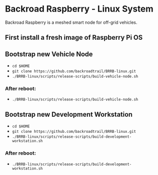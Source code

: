 # Backroad Raspberry - Linux System
Backroad Raspberry is a meshed smart node for off-grid vehicles.

## First install a fresh image of Raspberry Pi OS

## Bootstrap new Vehicle Node
  * `cd $HOME`
  * `git clone https://github.com/backroadtrail/BRRB-linux.git`
  * `./BRRB-linux/scripts/release-scripts/build-vehicle-node.sh`

  ### After reboot:
  * `./BRRB-linux/scripts/release-scripts/build-vehicle-node.sh`

## Bootstrap new Development Workstation
  * `cd $HOME`
  * `git clone https://github.com/backroadtrail/BRRB-linux.git`
  * `./BRRB-linux/scripts/release-scripts/build-development-workstation.sh`

  ### After reboot:
  * `./BRRB-linux/scripts/release-scripts/build-development-workstation.sh`
